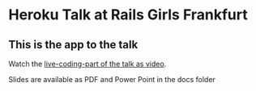 # Heroku Talk at Rails Girls Frankfurt

## This is the app to the talk

Watch the [live-coding-part of the talk as video](https://vdi-schuelerforum.wistia.com/medias/6b6xne4bdx).

Slides are available as PDF and Power Point in the docs folder